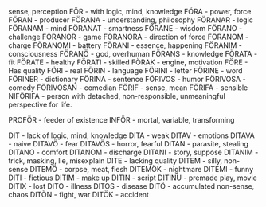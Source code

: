 sense, perception 
FÖR - with logic, mind, knowledge
FÖRA - power, force
FÖRAN - producer
FÖRANA - understanding, philosophy 
FÖRANAR - logic
FÖRANAM - mind
FÖRANAT - smartness
FÖRANE - wisdom
FÖRANO - challenge
FÖRANOR - game
FÖRANORA - direction of force
FÖRANOM - charge
FÖRANOMI - battery 
FÖRANI - essence, happening
FÖRANIM - consciousness
FÖRANÖ - god, overhuman
FÖRANS - knowledge
FÖRATA - fit
FÖRATE - healthy
FÖRATI - skilled
FÖRAK - engine, motivation
FÖRE - Has quality
FÖRI - real
FÖRIN - language
FÖRINI - letter
FÖRINE - word
FÖRINER - dictionary
FÖRINA - sentence
FÖRIVOS - humor
FÖRIVOSA - comedy 
FÖRIVOSAN - comedian
FÖRIF - sense, mean
FÖRIFA - sensible
NIFÖRIFA - person with detached, non-responsible, unmeaningful perspective for life.

PROFÖR - feeder of existence
INFÖR - mortal, variable, transforming

DIT - lack of logic, mind, knowledge
DITA - weak
DITAV - emotions
DITAVA - naive
DITAVÖ - fear
DITAVÖS - horror, fearful
DITAN - parasite, stealing
DITANO - comfort
DITANOM - discharge
DITANI - story, suppose
DITANIM - trick, masking, lie, misexplain
DITE - lacking quality
DITEM - silly, non-sense
DITEMÖ - corpse, meat, flesh
DITEMÖK - nightmare
DITEMI - funny
DITI - fictious
DITIM - make up
DITIN - script
DITINU - premade play, movie
DITIX - lost
DITO - illness
DITOS - disease
DITÖ - accumulated non-sense, chaos
DITÖN - fight, war
DITÖK - accident

